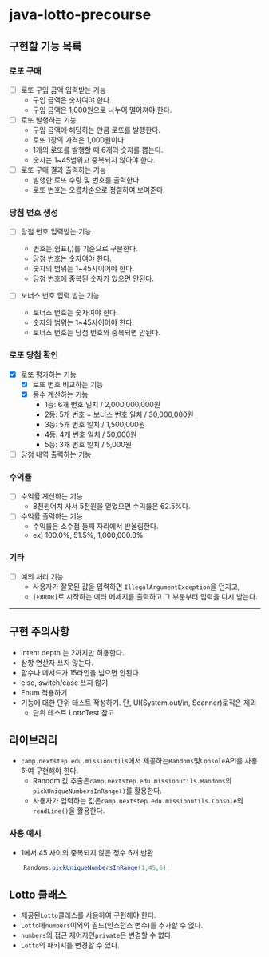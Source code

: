 # java-lotto-precourse

## 구현할 기능 목록

### 로또 구매

- [ ] 로또 구입 금액 입력받는 기능
    - 구입 금액은 숫자여야 한다.
    - 구입 금액은 1,000원으로 나누어 떨어져야 한다.
- [ ] 로또 발행하는 기능
    - 구입 금액에 해당하는 만큼 로또를 발행한다.
    - 로또 1장의 가격은 1,000원이다.
    - 1개의 로또를 발행할 때 6개의 숫자를 뽑는다.
    - 숫자는 1~45범위고 중복되지 않아야 한다.
- [ ] 로또 구매 결과 출력하는 기능
    - 발행한 로또 수량 및 번호를 출력한다.
    - 로또 번호는 오름차순으로 정렬하여 보여준다.

### 당첨 번호 생성

- [ ] 당첨 번호 입력받는 기능
    - 번호는 쉼표(,)를 기준으로 구분한다.
    - 당첨 번호는 숫자여야 한다.
    - 숫자의 범위는 1~45사이어야 한다.
    - 당첨 번호에 중복된 숫자가 있으면 안된다.

- [ ] 보너스 번호 입력 받는 기능
    - 보너스 번호는 숫자여야 한다.
    - 숫자의 범위는 1~45사이어야 한다.
    - 보너스 번호는 당첨 번호와 중복되면 안된다.

### 로또 당첨 확인

- [x] 로또 평가하는 기능
    - [x] 로또 번호 비교하는 기능
    - [x] 등수 계산하는 기능
        - 1등: 6개 번호 일치 / 2,000,000,000원
        - 2등: 5개 번호 + 보너스 번호 일치 / 30,000,000원
        - 3등: 5개 번호 일치 / 1,500,000원
        - 4등: 4개 번호 일치 / 50,000원
        - 5등: 3개 번호 일치 / 5,000원
- [ ] 당첨 내역 출력하는 기능

### 수익률

- [ ] 수익률 계산하는 기능
    - 8천원어치 사서 5천원을 얻었으면 수익률은 62.5%다.
- [ ] 수익률 출력하는 기능
    - 수익률은 소수점 둘째 자리에서 반올림한다.
    - ex) 100.0%, 51.5%, 1,000,000.0%

### 기타

- [ ] 예외 처리 기능
    - 사용자가 잘못된 값을 입력하면 `IllegalArgumentException`을 던지고,
    - `[ERROR]`로 시작하는 에러 메세지를 출력하고 그 부분부터 입력을 다시 받는다.

---

## 구현 주의사항

- intent depth 는 2까지만 허용한다.
- 삼항 연산자 쓰지 않는다.
- 함수나 메서드가 15라인을 넘으면 안된다.
- else, switch/case 쓰지 않기
- Enum 적용하기
- 기능에 대한 단위 테스트 작성하기. 단, UI(System.out/in, Scanner)로직은 제외
    - 단위 테스트 LottoTest 참고

## 라이브러리

- `camp.nextstep.edu.missionutils`에서 제공하는`Randoms`및`Console`API를 사용하여 구현해야 한다.
    - Random 값 추출은`camp.nextstep.edu.missionutils.Randoms`의`pickUniqueNumbersInRange()`를 활용한다.
    - 사용자가 입력하는 값은`camp.nextstep.edu.missionutils.Console`의`readLine()`을 활용한다.

### 사용 예시

- 1에서 45 사이의 중복되지 않은 정수 6개 반환

```java
    Randoms.pickUniqueNumbersInRange(1,45,6);
```

## Lotto 클래스

- 제공된`Lotto`클래스를 사용하여 구현해야 한다.
- `Lotto`에`numbers`이외의 필드(인스턴스 변수)를 추가할 수 없다.
- `numbers`의 접근 제어자인`private`은 변경할 수 없다.
- `Lotto`의 패키지를 변경할 수 있다.

